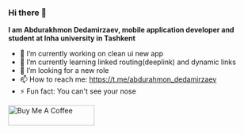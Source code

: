 ### Hi there 👋


**I am Abdurakhmon Dedamirzaev, mobile application developer and student at Inha university in Tashkent**

- 🔭 I’m currently working on clean ui new app
- 🌱 I’m currently learning linked routing(deeplink) and dynamic links
- 🤔 I’m looking for a new role
- 📫 How to reach me: https://t.me/abdurahmon_dedamirzaev
- ⚡ Fun fact: You can't see your nose

<a href="https://payme.uz/6384af5565f23ea1d3f41292" target="_blank"><img src="https://cdn.buymeacoffee.com/buttons/default-orange.png" alt="Buy Me A Coffee" height="41" width="174"></a>

